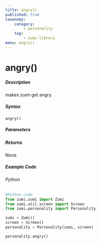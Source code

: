 ```yaml
---
title: angry()
published: true
taxonomy:
    category:
        - personality
    tag:
        - zumi-library
menu: angry()
---
```


# angry()

##### Description
makes zumi get angry.

##### Syntax
```angry()```<br />

##### Parameters

##### Returns
None

##### Example Code
###### Python
```python
#Python code
from zumi.zumi import Zumi
from zumi.util.screen import Screen
from zumi.personality import Personality

zumi = Zumi()
screen = Screen()
personality = Personality(zumi, screen)

personality.angry()
```